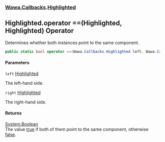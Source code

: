 ### [Wawa.Callbacks](Wawa.Callbacks.md 'Wawa.Callbacks').[Highlighted](Highlighted.md 'Wawa.Callbacks.Highlighted')

## Highlighted.operator ==(Highlighted, Highlighted) Operator

Determines whether both instances point to the same component.

```csharp
public static bool operator ==(Wawa.Callbacks.Highlighted left, Wawa.Callbacks.Highlighted right);
```
#### Parameters

<a name='Wawa.Callbacks.Highlighted.op_Equality(Wawa.Callbacks.Highlighted,Wawa.Callbacks.Highlighted).left'></a>

`left` [Highlighted](Highlighted.md 'Wawa.Callbacks.Highlighted')

The left-hand side.

<a name='Wawa.Callbacks.Highlighted.op_Equality(Wawa.Callbacks.Highlighted,Wawa.Callbacks.Highlighted).right'></a>

`right` [Highlighted](Highlighted.md 'Wawa.Callbacks.Highlighted')

The right-hand side.

#### Returns
[System.Boolean](https://docs.microsoft.com/en-us/dotnet/api/System.Boolean 'System.Boolean')  
The value [true](https://docs.microsoft.com/en-us/dotnet/csharp/language-reference/builtin-types/bool 'https://docs.microsoft.com/en-us/dotnet/csharp/language-reference/builtin-types/bool') if both of them point to the same component, otherwise [false](https://docs.microsoft.com/en-us/dotnet/csharp/language-reference/builtin-types/bool 'https://docs.microsoft.com/en-us/dotnet/csharp/language-reference/builtin-types/bool').